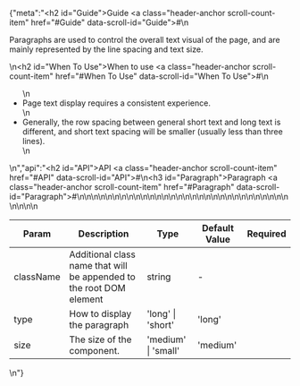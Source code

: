 {"meta":"<h2 id=\"Guide\">Guide <a class=\"header-anchor scroll-count-item\" href=\"#Guide\" data-scroll-id=\"Guide\">#</a></h2>\n<p>Paragraphs are used to control the overall text visual of the page, and are mainly represented by the line spacing and text size.</p>\n<h2 id=\"When To Use\">When to use <a class=\"header-anchor scroll-count-item\" href=\"#When To Use\" data-scroll-id=\"When To Use\">#</a></h2>\n<ul>\n<li>Page text display requires a consistent experience.</li>\n<li>Generally, the row spacing between general short text and long text is different, and short text spacing will be smaller (usually less than three lines).</li>\n</ul>\n","api":"<h2 id=\"API\">API <a class=\"header-anchor scroll-count-item\" href=\"#API\" data-scroll-id=\"API\">#</a></h2>\n<h3 id=\"Paragraph\">Paragraph <a class=\"header-anchor scroll-count-item\" href=\"#Paragraph\" data-scroll-id=\"Paragraph\">#</a></h3>\n<table>\n<thead>\n<tr>\n<th>Param</th>\n<th>Description</th>\n<th>Type</th>\n<th>Default Value</th>\n<th>Required</th>\n</tr>\n</thead>\n<tbody>\n<tr>\n<td>className</td>\n<td>Additional class name that will be appended to the root DOM element</td>\n<td>string</td>\n<td>-</td>\n<td></td>\n</tr>\n<tr>\n<td>type</td>\n<td>How to display the paragraph</td>\n<td>&apos;long&apos; | &apos;short&apos;</td>\n<td>&apos;long&apos;</td>\n<td></td>\n</tr>\n<tr>\n<td>size</td>\n<td>The size of the component.</td>\n<td>&apos;medium&apos; | &apos;small&apos;</td>\n<td>&apos;medium&apos;</td>\n<td></td>\n</tr>\n</tbody>\n</table>\n"}